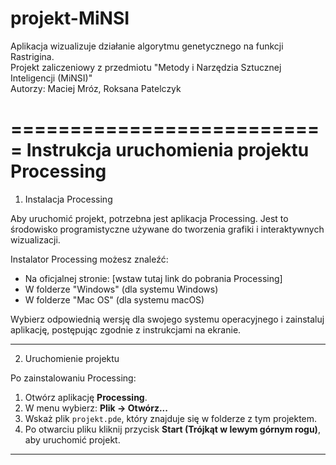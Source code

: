 # projekt-MiNSI
Aplikacja wizualizuje działanie algorytmu genetycznego na funkcji Rastrigina.  
Projekt zaliczeniowy z przedmiotu "Metody i Narzędzia Sztucznej Inteligencji (MiNSI)"   
Autorzy: Maciej Mróz, Roksana Patelczyk



===========================
Instrukcja uruchomienia projektu Processing
===========================

1. Instalacja Processing

Aby uruchomić projekt, potrzebna jest aplikacja Processing. Jest to środowisko programistyczne używane do tworzenia grafiki i interaktywnych wizualizacji.

Instalator Processing możesz znaleźć:
- Na oficjalnej stronie: [wstaw tutaj link do pobrania Processing]
- W folderze "Windows" (dla systemu Windows)
- W folderze "Mac OS" (dla systemu macOS)

Wybierz odpowiednią wersję dla swojego systemu operacyjnego i zainstaluj aplikację, postępując zgodnie z instrukcjami na ekranie.

---

2. Uruchomienie projektu

Po zainstalowaniu Processing:

1. Otwórz aplikację **Processing**.
2. W menu wybierz: **Plik → Otwórz...**
3. Wskaż plik `projekt.pde`, który znajduje się w folderze z tym projektem.
4. Po otwarciu pliku kliknij przycisk **Start (Trójkąt w lewym górnym rogu)**, aby uruchomić projekt.

---

